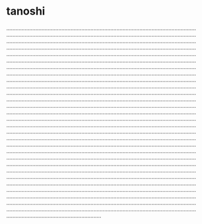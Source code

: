 # tanoshi
..........................................................................................................................................................................................................................................................................................................................................................................................................................................................................................................................................................................................................................................................................................................................................................................................................................................................................................................................................................................................................................................................................................................................................................................................................................................................................................................................................................................................................................................................................................................................................................................................................................................................................................................................................................................................................................................................................................................................................................................................................................................................................................................................................................................................................................................................................................................................................................................................................................................................................................................................................................................................................................................................................................................................................................................................................................................................................................................................................................................................................................................................................................................................................................................................................................................................................................................................................................................................................................................................................................................................................................................................................................................................................................................................................................................................................